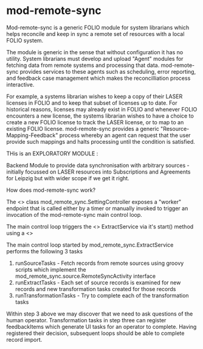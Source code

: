 # mod-remote-sync

Mod-remote-sync is a generic FOLIO module for system librarians which helps reconcile and keep in sync a remote set of resources with a local FOLIO system. 

The module is generic in the sense that without configuration it has no utility. System librarians must develop and upload "Agent" modules for fetching data from remote systems and processing that data. mod-remote-sync provides services to these agents such as scheduling, error reporting, and feedback case management which makes the reconcilliation process interactive.

For example, a systems librarian wishes to keep a copy of their LASER licenses in FOLIO and to keep that subset of licenses up to date. For historical reasons, licenses may already exist in FOLIO and whenever FOLIO encounters a new license, the systems librarian wishes to have a choice to create a new FOLIO license to track the LASER license, or to map to an existing FOLIO license. mod-remote-sync provides a generic "Resource-Mapping-Feedback" process whereby an agent can request that the user provide such mappings and halts processing until the condition is satisfied.

THis is an EXPLORATORY MODULE : 

Backend Module to provide data synchronisation with arbitrary sources - initially focussed on LASER resources into Subscriptions and Agreements for Leipzig but with wider scope if we get it right.


How does mod-remote-sync work?

The <<controller>> class mod_remote_sync.SettingController exposes a "worker" endpoint that is called either
by a timer or manually invoked to trigger an invocation of the mod-remote-sync main control loop.

The main control loop triggers the <<service>> ExtractService via it's start() method using a <<promise>>

The main control loop started by mod_remote_sync.ExtractService performs the following 3 tasks

  1. runSourceTasks - Fetch records from remote sources using groovy scripts which implement the mod_remote_sync.source.RemoteSyncActivity interface
  2. runExtractTasks - Each set of source records is examined for new records and new transformation tasks created for those records
  3. runTransformationTasks - Try to complete each of the transformation tasks

Within step 3 above we may discover that we need to ask questions of the human operator. Transformation tasks in step three can register feedbackItems which
generate UI tasks for an operator to complete. Having registered their decision, subsequent loops should be able to complete record import.


